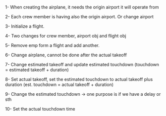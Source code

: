 1-	When creating the airplane, it needs the origin airport it will operate from

2-	Each crew member is having also the origin airport. Or change airport

3-	Initialize a flight.

4-	Two changes for crew member, airport obj and flight obj

5-	Remove emp form a flight and add another.

6-	Change airplane, cannot be done after the actual takeoff 

7-	Change estimated takeoff and update estimated touchdown (touchdown = estimated takeoff + duration)

8-	Set actual takeoff, set the estimated touchdown to actual takeoff plus duration (est. touchdown = actual takeoff + duration)

9-	Change the estimated touchdown -> one purpose is if we have a delay or sth 

10-	Set the actual touchdown time